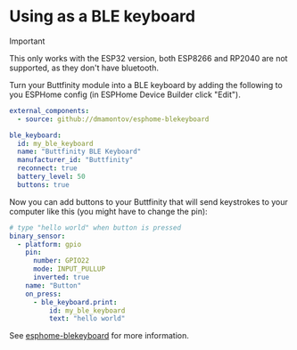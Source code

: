 # Using as a BLE keyboard

> [!IMPORTANT]  
> This only works with the ESP32 version, both ESP8266 and RP2040 are not supported, as they don't have bluetooth.

Turn your Buttfinity module into a BLE keyboard by adding the following to you ESPHome config (in ESPHome Device Builder click "Edit").

```yaml
external_components:
  - source: github://dmamontov/esphome-blekeyboard

ble_keyboard:
  id: my_ble_keyboard
  name: "Buttfinity BLE Keyboard"
  manufacturer_id: "Buttfinity"
  reconnect: true
  battery_level: 50
  buttons: true
```

Now you can add buttons to your Buttfinity that will send keystrokes to your computer like this (you might have to change the pin):

```yaml
# type "hello world" when button is pressed
binary_sensor:
  - platform: gpio
    pin:
      number: GPIO22
      mode: INPUT_PULLUP
      inverted: true
    name: "Button"
    on_press:
      - ble_keyboard.print:
          id: my_ble_keyboard 
          text: "hello world"
```

See [esphome-blekeyboard](https://github.com/dmamontov/esphome-blekeyboard) for more information.
